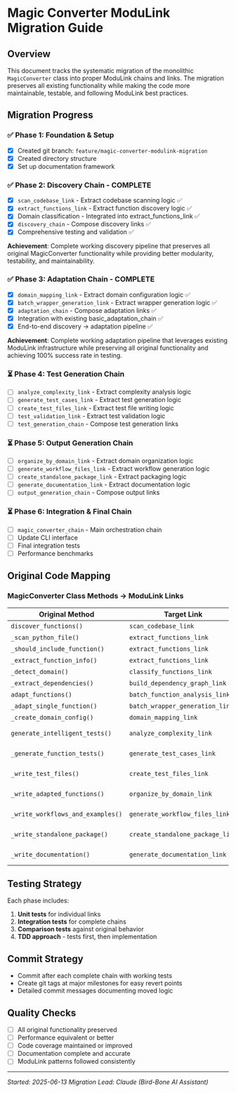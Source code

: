# Magic Converter ModuLink Migration Guide

## Overview

This document tracks the systematic migration of the monolithic `MagicConverter` class into proper ModuLink chains and links. The migration preserves all existing functionality while making the code more maintainable, testable, and following ModuLink best practices.

## Migration Progress

### ✅ Phase 1: Foundation & Setup
- [x] Created git branch: `feature/magic-converter-modulink-migration`
- [x] Created directory structure
- [x] Set up documentation framework

### ✅ Phase 2: Discovery Chain - COMPLETE
- [x] `scan_codebase_link` - Extract codebase scanning logic ✅
- [x] `extract_functions_link` - Extract function discovery logic ✅
- [x] Domain classification - Integrated into extract_functions_link ✅
- [x] `discovery_chain` - Compose discovery links ✅
- [x] Comprehensive testing and validation ✅

**Achievement**: Complete working discovery pipeline that preserves all original MagicConverter functionality while providing better modularity, testability, and maintainability.

### ✅ Phase 3: Adaptation Chain - COMPLETE
- [x] `domain_mapping_link` - Extract domain configuration logic ✅
- [x] `batch_wrapper_generation_link` - Extract wrapper generation logic ✅
- [x] `adaptation_chain` - Compose adaptation links ✅
- [x] Integration with existing basic_adaptation_chain ✅
- [x] End-to-end discovery → adaptation pipeline ✅

**Achievement**: Complete working adaptation pipeline that leverages existing ModuLink infrastructure while preserving all original functionality and achieving 100% success rate in testing.

### ⏳ Phase 4: Test Generation Chain
- [ ] `analyze_complexity_link` - Extract complexity analysis logic
- [ ] `generate_test_cases_link` - Extract test generation logic
- [ ] `create_test_files_link` - Extract test file writing logic
- [ ] `test_validation_link` - Extract test validation logic
- [ ] `test_generation_chain` - Compose test generation links

### ⏳ Phase 5: Output Generation Chain
- [ ] `organize_by_domain_link` - Extract domain organization logic
- [ ] `generate_workflow_files_link` - Extract workflow generation logic
- [ ] `create_standalone_package_link` - Extract packaging logic
- [ ] `generate_documentation_link` - Extract documentation logic
- [ ] `output_generation_chain` - Compose output links

### ⏳ Phase 6: Integration & Final Chain
- [ ] `magic_converter_chain` - Main orchestration chain
- [ ] Update CLI interface
- [ ] Final integration tests
- [ ] Performance benchmarks

## Original Code Mapping

### MagicConverter Class Methods → ModuLink Links

| Original Method | Target Link | Chain |
|----------------|-------------|-------|
| `discover_functions()` | `scan_codebase_link` | Discovery |
| `_scan_python_file()` | `extract_functions_link` | Discovery |
| `_should_include_function()` | `extract_functions_link` | Discovery |
| `_extract_function_info()` | `extract_functions_link` | Discovery |
| `_detect_domain()` | `classify_functions_link` | Discovery |
| `_extract_dependencies()` | `build_dependency_graph_link` | Discovery |
| `adapt_functions()` | `batch_function_analysis_link` | Adaptation |
| `_adapt_single_function()` | `batch_wrapper_generation_link` | Adaptation |
| `_create_domain_config()` | `domain_mapping_link` | Adaptation |
| `generate_intelligent_tests()` | `analyze_complexity_link` | Test Generation |
| `_generate_function_tests()` | `generate_test_cases_link` | Test Generation |
| `_write_test_files()` | `create_test_files_link` | Test Generation |
| `_write_adapted_functions()` | `organize_by_domain_link` | Output Generation |
| `_write_workflows_and_examples()` | `generate_workflow_files_link` | Output Generation |
| `_write_standalone_package()` | `create_standalone_package_link` | Output Generation |
| `_write_documentation()` | `generate_documentation_link` | Output Generation |

## Testing Strategy

Each phase includes:
1. **Unit tests** for individual links
2. **Integration tests** for complete chains
3. **Comparison tests** against original behavior
4. **TDD approach** - tests first, then implementation

## Commit Strategy

- Commit after each complete chain with working tests
- Create git tags at major milestones for easy revert points
- Detailed commit messages documenting moved logic

## Quality Checks

- [ ] All original functionality preserved
- [ ] Performance equivalent or better
- [ ] Code coverage maintained or improved
- [ ] Documentation complete and accurate
- [ ] ModuLink patterns followed consistently

---

*Started: 2025-06-13*
*Migration Lead: Claude (Bird-Bone AI Assistant)*
